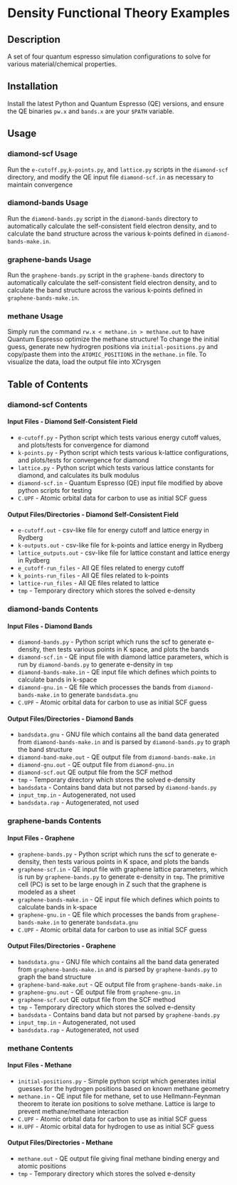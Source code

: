 # Density Functional Theory Examples

## Description

A set of four quantum espresso simulation configurations to solve for various material/chemical properties.

## Installation

Install the latest Python and Quantum Espresso (QE) versions, and ensure the QE binaries `pw.x` and `bands.x` are your `$PATH` variable.

## Usage

### diamond-scf Usage

Run the `e-cutoff.py`,`k-points.py`, and `lattice.py` scripts in the `diamond-scf` directory, and modify the QE input file `diamond-scf.in` as necessary to maintain convergence

### diamond-bands Usage

Run the `diamond-bands.py` script in the `diamond-bands` directory to automatically calculate the self-consistent field electron density, and to calculate the band structure across the various k-points defined in `diamond-bands-make.in`.

### graphene-bands Usage

Run the `graphene-bands.py` script in the `graphene-bands` directory to automatically calculate the self-consistent field electron density, and to calculate the band structure across the various k-points defined in `graphene-bands-make.in`.

### methane Usage

Simply run the command `rw.x < methane.in > methane.out` to have Quantum Espresso optimize the methane structure! To change the initial guess, generate new hydrogren positions via `initial-positions.py` and copy/paste them into the `ATOMIC_POSITIONS` in the `methane.in` file. To visualize the data, load the output file into XCrysgen

## Table of Contents

### diamond-scf Contents

#### Input Files - Diamond Self-Consistent Field

* `e-cutoff.py` - Python script which tests various energy cutoff values, and plots/tests for convergence for diamond
* `k-points.py` - Python script which tests various k-lattice configurations, and plots/tests for convergence for diamond
* `lattice.py` - Python script which tests various lattice constants for diamond, and calculates its bulk modulus
* `diamond-scf.in` - Quantum Espresso (QE) input file modified by above python scripts for testing
* `C.UPF` - Atomic orbital data for carbon to use as initial SCF guess

#### Output Files/Directories - Diamond Self-Consistent Field

* `e-cutoff.out` - csv-like file for energy cutoff and lattice energy in Rydberg
* `k-outputs.out` - csv-like file for k-points and lattice energy in Rydberg
* `lattice_outputs.out` - csv-like file for lattice constant and lattice energy in Rydberg
* `e_cutoff-run_files` - All QE files related to energy cutoff
* `k_points-run_files` - All QE files related to k-points
* `lattice-run_files` - All QE files related to lattice
* `tmp` - Temporary directory which stores the solved e-density

### diamond-bands Contents

#### Input Files - Diamond Bands

* `diamond-bands.py` - Python script which runs the scf to generate e-density, then tests various points in K space, and plots the bands
* `diamond-scf.in` - QE input file with diamond lattice parameters, which is run by `diamond-bands.py` to generate e-density  in `tmp`
* `diamond-bands-make.in` - QE input file which defines which points to calculate bands in k-space
* `diamond-gnu.in` - QE file which processes the bands from `diamond-bands-make.in` to generate `bandsdata.gnu`
* `C.UPF` - Atomic orbital data for carbon to use as initial SCF guess

#### Output Files/Directories - Diamond Bands

* `bandsdata.gnu` - GNU file which contains all the band data generated from `diamond-bands-make.in` and is parsed by `diamond-bands.py` to graph the band structure
* `diamond-band-make.out` - QE output file from `diamond-bands-make.in`
* `diamond-gnu.out` - QE output file from `diamond-gnu.in`
* `diamond-scf.out` QE output file from the SCF method
* `tmp` - Temporary directory which stores the solved e-density
* `bandsdata` - Contains band data but not parsed by `diamond-bands.py`
* `input_tmp.in` - Autogenerated, not used
* `bandsdata.rap` - Autogenerated, not used

### graphene-bands Contents

#### Input Files - Graphene

* `graphene-bands.py` - Python script which runs the scf to generate e-density, then tests various points in K space, and plots the bands
* `graphene-scf.in` - QE input file with graphene lattice parameters, which is run by `graphene-bands.py` to generate e-density  in `tmp`. The primitive cell (PC) is set to be large enough in Z such that the graphene is modeled as a sheet
* `graphene-bands-make.in` - QE input file which defines which points to calculate bands in k-space
* `graphene-gnu.in` - QE file which processes the bands from `graphene-bands-make.in` to generate `bandsdata.gnu`
* `C.UPF` - Atomic orbital data for carbon to use as initial SCF guess

#### Output Files/Directories - Graphene

* `bandsdata.gnu` - GNU file which contains all the band data generated from `graphene-bands-make.in` and is parsed by `graphene-bands.py` to graph the band structure
* `graphene-band-make.out` - QE output file from `graphene-bands-make.in`
* `graphene-gnu.out` - QE output file from `graphene-gnu.in`
* `graphene-scf.out` QE output file from the SCF method
* `tmp` - Temporary directory which stores the solved e-density
* `bandsdata` - Contains band data but not parsed by `graphene-bands.py`
* `input_tmp.in` - Autogenerated, not used
* `bandsdata.rap` - Autogenerated, not used

### methane Contents

#### Input Files - Methane

* `initial-positions.py` - Simple python script which generates initial guesses for the hydrogen positions based on known methane geometry
* `methane.in` - QE input file for methane, set to use Hellmann-Feynman theorem to iterate ion positions to solve methane. Lattice is large to prevent methane/methane interaction
* `C.UPF` - Atomic orbital data for carbon to use as initial SCF guess
* `H.UPF` - Atomic orbital data for hydrogen to use as initial SCF guess

#### Output Files/Directories - Methane

* `methane.out` - QE output file giving final methane binding energy and atomic positions
* `tmp` - Temporary directory which stores the solved e-density